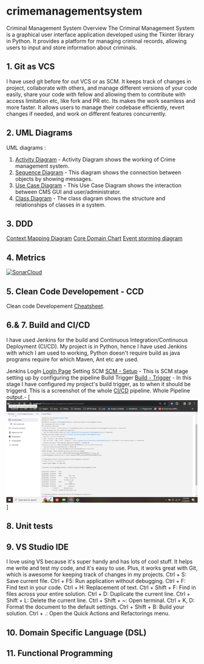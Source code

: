# crimemanagementsystem
Criminal Management System
Overview
The Criminal Management System is a graphical user interface application developed using the Tkinter library in Python. It provides a platform for managing criminal records, allowing users to input and store information about criminals.


## 1. Git as VCS
I have used git before for out VCS or as SCM. 
It keeps track of changes in project, collaborate with others, and manage different versions of your code easily, share your code with fellow and allowing them to contribute with access limitation etc, like fork and PR etc. Its makes the work seamless and more faster. It allows users to manage their codebase efficiently, revert changes if needed, and work on different features concurrently.


## 2. UML Diagrams
UML diagrams :<be>
1. [Activity Diagram](https://github.com/iarsalansaeed/crimemanagementsystem/blob/main/class-uml/activity-diagram.jpg) - Activity Diagram shows the working of Crime management system.
2. [Sequence Diagram](https://github.com/iarsalansaeed/crimemanagementsystem/blob/main/class-uml/sequence-diagram.jpg) - This diagram shows the connection between objects by showing messages.
3. [Use Case Diagram](https://github.com/iarsalansaeed/crimemanagementsystem/blob/main/class-uml/Use-case-diagram.jpg) - This Use Case Diagram shows the interaction between CMS GUI and user/administrator.
4. [Class Diagram](https://github.com/iarsalansaeed/crimemanagementsystem/blob/main/class-uml/class-diagram.jpg) - The class diagram shows the structure and relationships of classes in a system.

## 3. DDD
[Context Mapping Diagram]() 
[Core Domain Chart]()
[Event storming diagram]()

## 4. Metrics
[![SonarCloud](https://sonarcloud.io/images/project_badges/sonarcloud-white.svg)](https://sonarcloud.io/project/overview?id=iarsalansaeed_crimemanagementsystem)


## 5. Clean Code Developement - CCD
Clean code Developement [Cheatsheet](https://github.com/iarsalansaeed/crimemanagementsystem/blob/main/cheatsheet.txt).

## 6.& 7. Build and CI/CD
I have used Jenkins for the build and Continuous Integration/Continuous Deployment (CI/CD). My project is in Python, hence I have used Jenkins with which I am used to working, Python doesn't require build as java programs require for which Maven, Ant etc are used. 

Jenkins LogIn [LogIn Page]()
Setting SCM [SCM - Setup](https://github.com/iarsalansaeed/crimemanagementsystem/blob/main/jenkins/SCM-jenkins-linking.png) - This is SCM stage setting up by configuring the pipeline
Build Trigger [Build - Trigger](https://github.com/iarsalansaeed/crimemanagementsystem/blob/main/jenkins/Build-triggers.png) - In this stage I have configured my project's build trigger, as to when it should be triggerd.
This is a screenshot of the whole [CI/CD](https://github.com/iarsalansaeed/crimemanagementsystem/blob/main/jenkins/Jenkins-ci-cd.png) pipeline.
Whole Pipeline output.- [![pipeline status/console output](https://github.com/iarsalansaeed/crimemanagementsystem/blob/main/jenkins/jenkins-complete-ci-cd.png)]

## 8. Unit tests

## 9. VS Studio IDE
I love using VS because it's super handy and has lots of cool stuff. It helps me write and test my code, and it's easy to use. Plus, it works great with Git, which is awesome for keeping track of changes in my projects.
Ctrl + S: Save current file.
Ctrl + F5: Run application without debugging.
Ctrl + F: Find text in your code.
Ctrl + H: Replacement of text.
Ctrl + Shift + F: Find in files across your entire solution.
Ctrl + D: Duplicate the current line.
Ctrl + Shift + L: Delete the current line.
Ctrl + Shift + ~: Open terminal.
Ctrl + K, D: Format the document to the default settings.
Ctrl + Shift + B: Build your solution.
Ctrl + .: Open the Quick Actions and Refactorings menu.

## 10. Domain Specific Language (DSL)

## 11. Functional Programming
